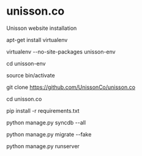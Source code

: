 unisson.co
==========

Unisson website installation


apt-get install virtualenv

virtualenv --no-site-packages unisson-env

cd unisson-env

source bin/activate

git clone https://github.com/UnissonCo/unisson.co

cd unisson.co

pip install -r requirements.txt

python manage.py syncdb --all

python manage.py migrate --fake

python manage.py runserver
